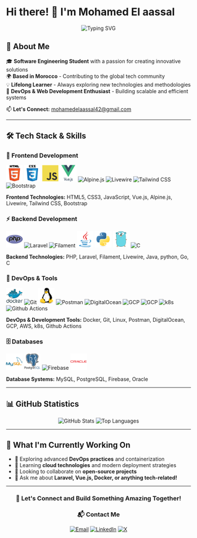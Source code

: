 # Hi there! 👋 I'm Mohamed El aassal

<div align="center">

![Typing SVG](https://readme-typing-svg.herokuapp.com?font=Fira+Code&pause=1000&color=2196F3&center=true&vCenter=true&width=435&lines=Full+Stack+Developer;Software+Engineering+Student;DevOps+Enthusiast;Lifelong+Learner+from+Morocco)

</div>

## 🚀 About Me

🎓 **Software Engineering Student** with a passion for creating innovative solutions  
🌍 **Based in Morocco** - Contributing to the global tech community  
💡 **Lifelong Learner** - Always exploring new technologies and methodologies  
🔧 **DevOps & Web Development Enthusiast** - Building scalable and efficient systems  

📫 **Let's Connect:** [mohamedelaassal42@gmail.com](mailto:mohamedelaassal42@gmail.com)

---

## 🛠️ Tech Stack & Skills

### 🎨 Frontend Development
<p align="left">
  <img src="https://raw.githubusercontent.com/devicons/devicon/master/icons/html5/html5-original-wordmark.svg" alt="HTML5" width="45" height="45"/>
  <img src="https://raw.githubusercontent.com/devicons/devicon/master/icons/css3/css3-original-wordmark.svg" alt="CSS3" width="45" height="45"/>
  <img src="https://raw.githubusercontent.com/devicons/devicon/master/icons/javascript/javascript-original.svg" alt="JavaScript" width="45" height="45"/>
  <img src="https://raw.githubusercontent.com/devicons/devicon/master/icons/vuejs/vuejs-original-wordmark.svg" alt="Vue.js" width="45" height="45"/>
  <img src="https://icon.icepanel.io/Technology/svg/Livewire.svg" alt="Alpine.js" width="45" height="45"/>
  <img src="https://icon.icepanel.io/Technology/svg/Alpine.js.svg" alt="Livewire" width="45" height="45"/>
  <img src="https://upload.wikimedia.org/wikipedia/commons/d/d5/Tailwind_CSS_Logo.svg" alt="Tailwind CSS" width="45" height="45"/>
  <img src="https://upload.wikimedia.org/wikipedia/commons/b/b2/Bootstrap_logo.svg" alt="Bootstrap" width="45" height="45"/>
  
</p>

**Frontend Technologies:** HTML5, CSS3, JavaScript, Vue.js, Alpine.js, Livewire, Tailwind CSS, Bootstrap

### ⚡ Backend Development
<p align="left">
  <img src="https://raw.githubusercontent.com/devicons/devicon/master/icons/php/php-original.svg" alt="PHP" width="45" height="45"/>
  <img src="https://cdn.worldvectorlogo.com/logos/laravel-2.svg" alt="Laravel" width="45" height="45"/>
  <img src="https://avatars.githubusercontent.com/u/64450473?s=48&v=4" alt="Filament" width="45" height="45"/>
  <img src="https://raw.githubusercontent.com/devicons/devicon/master/icons/java/java-original.svg" alt="Java" width="45" height="45"/>
  <img src="https://raw.githubusercontent.com/devicons/devicon/master/icons/python/python-original.svg" alt="Python" width="45" height="45"/>
  <img src="https://raw.githubusercontent.com/devicons/devicon/master/icons/go/go-original.svg" alt="Go" width="45" height="45"/>
  <img src="https://icon.icepanel.io/Technology/svg/C.svg" alt="C" width="45" height="45"/>
  
</p>

**Backend Technologies:** PHP, Laravel, Filament, Livewire, Java, python, Go, C


### 🔧 DevOps & Tools
<p align="left">
  <img src="https://raw.githubusercontent.com/devicons/devicon/master/icons/docker/docker-original-wordmark.svg" alt="Docker" width="45" height="45"/>
  <img src="https://www.vectorlogo.zone/logos/git-scm/git-scm-icon.svg" alt="Git" width="45" height="45"/>
  <img src="https://raw.githubusercontent.com/devicons/devicon/master/icons/linux/linux-original.svg" alt="Linux" width="45" height="45"/>
  <img src="https://www.vectorlogo.zone/logos/getpostman/getpostman-icon.svg" alt="Postman" width="45" height="45"/>
  <img src="https://icon.icepanel.io/Technology/svg/Digital-Ocean.svg" alt="DigitalOcean" width="45" height="45"/>
  <img src="https://icon.icepanel.io/Technology/svg/Google-Cloud.svg" alt="GCP" width="45" height="45"/>
  <img src="https://imgs.search.brave.com/PJF5tA58y7zqz-EANRxfd6vXznPaoSmMXXQ0Ni2mPec/rs:fit:860:0:0:0/g:ce/aHR0cHM6Ly9pbWFn/ZXMuc2Vla2xvZ28u/Y29tL2xvZ28tcG5n/LzMxLzIvYW1hem9u/LXdlYi1zZXJ2aWNl/cy1hd3MtbG9nby1w/bmdfc2Vla2xvZ28t/MzE5MTg4LnBuZw" alt="GCP" width="45" height="45"/>
  <img src="https://imgs.search.brave.com/mUc65Rlwna1TTN-SiKPIzv1kDD-NHOujKqOyoukY6z4/rs:fit:860:0:0:0/g:ce/aHR0cHM6Ly91cGxv/YWQud2lraW1lZGlh/Lm9yZy93aWtpcGVk/aWEvY29tbW9ucy8z/LzM5L0t1YmVybmV0/ZXNfbG9nb193aXRo/b3V0X3dvcmttYXJr/LnN2Zw" alt="k8s" width="45" height="45"/>
  
  <img src="https://logo.svgcdn.com/l/github-actions.svg" alt="Github Actions" width="45" height="45"/>

</p>

**DevOps & Development Tools:** Docker, Git, Linux, Postman, DigitalOcean, GCP, AWS, k8s, Github Actions

### 🗄️ Databases
<p align="left">
  <img src="https://raw.githubusercontent.com/devicons/devicon/master/icons/mysql/mysql-original-wordmark.svg" alt="MySQL" width="45" height="45"/>
  <img src="https://raw.githubusercontent.com/devicons/devicon/master/icons/postgresql/postgresql-original-wordmark.svg" alt="PostgreSQL" width="45" height="45"/>
  <img src="https://imgs.search.brave.com/YUVeDdqChQKYFrHaH7b01rrCdjM_TTFQidwY3FFLHZU/rs:fit:860:0:0:0/g:ce/aHR0cHM6Ly9sb2dv/ZGl4LmNvbS9sb2dv/LzM1OTk1Ni5wbmc" alt="Firebase" width="45" height="45"/>
  <img src="https://raw.githubusercontent.com/devicons/devicon/master/icons/oracle/oracle-original.svg" alt="Oracle" width="45" height="45"/>
</p>

**Database Systems:** MySQL, PostgreSQL, Firebase, Oracle




---

## 📊 GitHub Statistics

<div align="center">
  <img src="https://github-readme-stats.vercel.app/api?username=mohamedelaassal&show_icons=true&theme=tokyonight&hide_border=true&count_private=true" alt="GitHub Stats" height="165"/>
  <img src="https://github-readme-stats.vercel.app/api/top-langs?username=mohamedelaassal&show_icons=true&theme=tokyonight&layout=compact&hide_border=true" alt="Top Languages" height="165"/>
</div>


---

## 🌟 What I'm Currently Working On

- 🔭 Exploring advanced **DevOps practices** and containerization  
- 🌱 Learning **cloud technologies** and modern deployment strategies  
- 👯 Looking to collaborate on **open-source projects**  
- 💬 Ask me about **Laravel, Vue.js, Docker, or anything tech-related!**

---

<div align="center">

### 🤝 Let's Connect and Build Something Amazing Together!

### 📬 Contact Me


[![Email](https://img.shields.io/badge/Email-D14836?style=for-the-badge&logo=gmail&logoColor=white)](mailto:mohamedelaassal42@gmail.com)
[![LinkedIn](https://img.shields.io/badge/LinkedIn-0077B5?style=for-the-badge&logo=linkedin&logoColor=white)](https://www.linkedin.com/in/mohamed-el-aassal-910486267/)
[![X](https://img.shields.io/badge/-000000?style=for-the-badge&logo=x&logoColor=white)](https://x.com/Lzz_gottalent)



</div>

